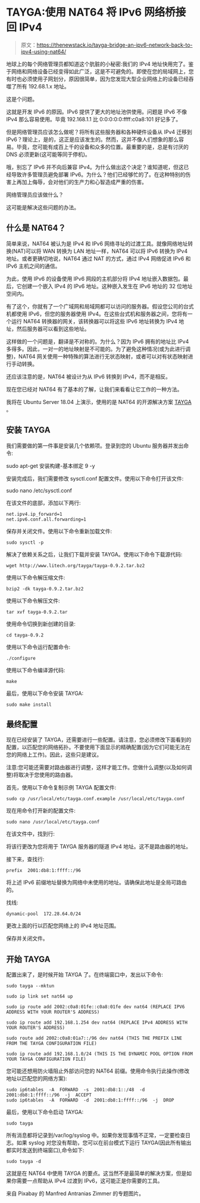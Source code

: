 # TAYGA:使用 NAT64 将 IPv6 网络桥接回 IPv4

> 原文：<https://thenewstack.io/tayga-bridge-an-ipv6-network-back-to-ipv4-using-nat64/>

地球上的每个网络管理员都知道这个肮脏的小秘密:我们的 IPv4 地址快用完了。鉴于网络和网络设备已经变得如此广泛，这是不可避免的。即使在您的局域网上，您有时也必须使用子网划分，原因很简单，因为您发现大型企业网络上的设备已经吞噬了所有 192.68.1.x 地址。

这是个问题。

这就是开发 IPv6 的原因。IPv6 提供了更大的地址池供使用。问题是 IPv6 不像 IPv4 那么容易使用。毕竟 192.168.1.1 比 0:0:0:0:0:ffff:c0a8:101 好记多了。

但是网络管理员应该怎么做呢？将所有这些服务器和各种硬件设备从 IPv4 迁移到 IPv6？理论上，是的，这正是应该发生的。然而，这并不像人们想象的那么容易。毕竟，您可能有成百上千的设备和众多的位置。最重要的是，总是有讨厌的 DNS 必须更新(这可能等同于停机)。

哦，别忘了 IPv6 并不向后兼容 IPv4。为什么做出这个决定？谁知道呢，但这已经导致许多管理员避免部署 IPv6。为什么？他们已经够忙的了。在这种特别的伤害上再加上侮辱，会对他们的生产力和心智造成严重的伤害。

网络管理员应该做什么？

这可能是解决这些问题的办法。

## 什么是 NAT64？

简单来说，NAT64 被认为是 IPv4 和 IPv6 网络寻址的过渡工具。就像网络地址转换(NAT)可以将 WAN 转换为 LAN 地址一样，NAT64 可以将 IPv6 转换为 IPv4 地址。或者更确切地说，NAT64 通过 NAT 的方式，通过 IPv4 网络促进 IPv6 和 IPv6 主机之间的通信。

为此，使用 IPv6 的设备使用 IPv6 网段的主机部分将 IPv4 地址嵌入数据包。最后，它创建一个嵌入 IPv4 的 IPv6 地址。这种嵌入发生在 IPv6 地址的 32 位地址空间内。

有了这个，你就有了一个广域网和局域网都可以访问的服务器。假设您公司的台式机都使用 IPv6，但您的服务器使用 IPv4。在这些台式机和服务器之间，您将有一个运行 NAT64 转换器的网关，该转换器可以将这些 IPv6 地址转换为 IPv4 地址，然后服务器可以看到这些地址。

这样做的一个问题是，翻译是不对称的。为什么？因为 IPv6 拥有的地址比 IPv4 多得多。因此，一对一的地址映射是不可能的。为了避免这种情况(或为此进行调整)，NAT64 网关使用一种特殊的算法进行无状态映射，或者可以对有状态映射进行手动转换。

还应该注意的是，NAT64 被设计为从 IPv6 转换到 IPv4，而不是相反。

现在您已经对 NAT64 有了基本的了解，让我们来看看让它工作的一种方法。

我将在 Ubuntu Server 18.04 上演示，使用的是 NAT64 的开源解决方案 [TAYGA](http://www.litech.org/tayga/) 。

## 安装 TAYGA

我们需要做的第一件事是安装几个依赖项。登录到您的 Ubuntu 服务器并发出命令:

sudo apt-get 安装构建-基本绑定 9 -y

安装完成后，我们需要修改 sysctl.conf 配置文件。使用以下命令打开该文件:

sudo nano /etc/sysctl.conf

在该文件的底部，添加以下两行:

```
net.ipv4.ip_forward=1
net.ipv6.conf.all.forwarding=1

```

保存并关闭文件。使用以下命令重新加载文件:

`sudo sysctl -p`

解决了依赖关系之后，让我们下载并安装 TAYGA。使用以下命令下载源代码:

`wget http://www.litech.org/tayga/tayga-0.9.2.tar.bz2`

使用以下命令解压缩文件:

`bzip2 -dk tayga-0.9.2.tar.bz2`

使用以下命令解压文件:

`tar xvf tayga-0.9.2.tar`

使用命令切换到新创建的目录:

`cd tayga-0.9.2`

使用以下命令运行配置命令:

`./configure`

使用以下命令编译源代码:

`make`

最后，使用以下命令安装 TAYGA:

`sudo make install`

## 最终配置

现在已经安装了 TAYGA，还需要进行一些配置。请注意，您必须修改下面看到的配置，以匹配您的网络拓扑。不要使用下面显示的精确配置(因为它们可能无法在您的网络上工作)。因此，这些只是建议。

注意:您可能还需要对路由器进行调整，这样才能工作。您做什么调整(以及如何调整)将取决于您使用的路由器。

首先，使用以下命令复制示例 TAYGA 配置文件:

`sudo cp /usr/local/etc/tayga.conf.example /usr/local/etc/tayga.conf`

现在用命令打开新的配置文件:

`sudo nano /usr/local/etc/tayga.conf`

在该文件中，找到行:

将该行更改为您将用于 TAYGA 服务器的隧道 IPv4 地址。这不是路由器的地址。

接下来，查找行:

```
prefix  2001:db8:1:ffff::/96

```

将上述 IPv6 前缀地址替换为网络中未使用的地址。请确保此地址是全局可路由的。

找线:

```
dynamic-pool  172.28.64.0/24

```

更改上面的行以匹配您网络上的 IPv4 地址范围。

保存并关闭文件。

## 开始 TAYGA

配置出来了，是时候开始 TAYGA 了。在终端窗口中，发出以下命令:

`sudo tayga --mktun`

`sudo ip link set nat64 up`

`sudo ip route add 2002:c0a8:01fe::c0a8:01fe dev nat64 (REPLACE IPV6 ADDRESS WITH YOUR ROUTER'S ADDRESS)`

`sudo ip route add 192.168.1.254 dev nat64 (REPLACE IPv4 ADDRESS WITH YOUR ROUTER'S ADDRESS)`

`sudo route add 2002:c0a8:01a7::/96 dev nat64 (THIS THE PREFIX LINE FROM THE TAYGA CONFIGURATION FILE)`

`sudo ip route add 192.168.1.0/24 (THIS IS THE DYNAMIC POOL OPTION FROM YOUR TAYGA CONFIGURATION FILE)`

您可能还想用防火墙阻止外部访问您的 NAT64 前缀。使用命令执行此操作(修改地址以匹配您的网络方案):

```
sudo ip6tables  -A  FORWARD  -s  2001:db8:1::/48  -d  2001:db8:1:ffff::/96  -j  ACCEPT
sudo ip6tables  -A  FORWARD  -d  2001:db8:1:ffff::/96  -j  DROP

```

最后，使用以下命令启动 TAYGA:

`sudo tayga`

所有消息都将记录到/var/log/syslog 中。如果你发现事情不正常，一定要检查日志。如果 syslog 对您没有帮助，您可以在前台模式下运行 TAYGA(因此所有输出都实时发送到终端窗口),命令如下:

`sudo tayga -d`

这就是在 NAT64 中使用 TAYGA 的要点。这当然不是最简单的解决方案，但是如果你需要一点帮助从 IPv4 过渡到 IPv6，这可能正是你需要的工具。

来自 Pixabay 的 Manfred Antranias Zimmer 的专题图片。

<svg xmlns:xlink="http://www.w3.org/1999/xlink" viewBox="0 0 68 31" version="1.1"><title>Group</title> <desc>Created with Sketch.</desc></svg>